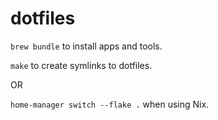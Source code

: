 # dotfiles

`brew bundle` to install apps and tools.

`make` to create symlinks to dotfiles.

OR

`home-manager switch --flake .` when using Nix.

